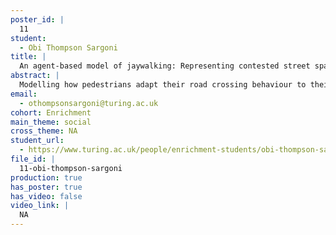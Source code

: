```yaml
---
poster_id: |
  11
student:
  - Obi Thompson Sargoni
title: |
  An agent-based model of jaywalking: Representing contested street space in models of pedestrian movement
abstract: |
  Modelling how pedestrians adapt their road crossing behaviour to their local environment can help us consider how changes to street environments, such as the introduction of autonomous vehicles or creation of Low Traffic Neighbourhoods, change how street space is used. We present a framework for modelling a pedestrian’s gradual deliberation and choice between discrete road crossing options. We implement this model within a spatial agent-based model and generate road crossing trajectories that are dependent on pedestrian characteristics and adaptive to local traffic and infrastructure, reproducing some characteristic features of pedestrian behaviour.
email:
  - othompsonsargoni@turing.ac.uk
cohort: Enrichment
main_theme: social
cross_theme: NA
student_url:
  - https://www.turing.ac.uk/people/enrichment-students/obi-thompson-sargoni
file_id: |
  11-obi-thompson-sargoni
production: true
has_poster: true
has_video: false
video_link: |
  NA
---
```

